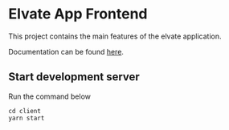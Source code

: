 # Elvate App Frontend

This project contains the main features of the elvate application.

Documentation can be found [here](https://docs.elvate.io).

## Start development server

Run the command below

```shell
cd client
yarn start
```
